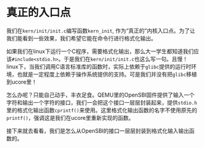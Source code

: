# 真正的入口点

我们在`kern/init/init.c`编写函数`kern_init`, 作为“真正的”内核入口点。为了让我们能看到一些效果，我们希望它能在命令行进行格式化输出。

如果我们在linux下运行一个C程序，需要格式化输出，那么大一学生都知道我们应该`#include<stdio.h>`。于是我们在`kern/init/init.c`也这么写一句。且慢！linux下，当我们调用C语言标准库的函数时，实际上依赖于`glibc`提供的运行时环境，也就是一定程度上依赖于操作系统提供的支持。可是我们并没有把`glibc`移植到ucore里！

怎么办呢？只能自己动手，丰衣足食。QEMU里的OpenSBI固件提供了输入一个字符和输出一个字符的接口，我们一会把这个接口一层层封装起来，提供`stdio.h`里的格式化输出函数`cprintf()`来使用。这里格式化输出函数的名字不使用原先的`printf()`，强调这是我们在ucore里重新实现的函数。

接下来就去看看，我们是怎么从OpenSBI的接口一层层封装到格式化输入输出函数的。

